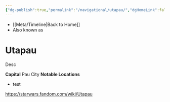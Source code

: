 ```yaml
---
{"dg-publish":true,"permalink":"/navigational/utapau/","dgHomeLink":false}
---
```


- [[Meta/Timeline\|Back to Home]]
- Also known as 

# Utapau
Desc

**Capital** Pau City
**Notable Locations**
- test

https://starwars.fandom.com/wiki/Utapau